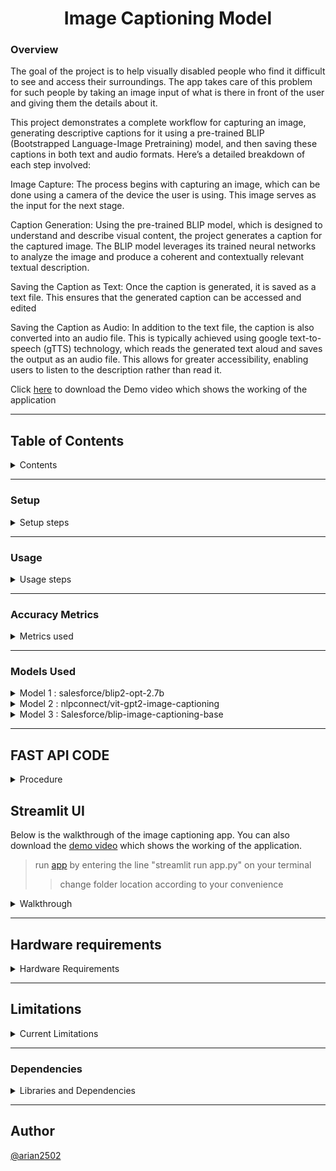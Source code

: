 <h1 align="center">Image Captioning Model</h1>

### Overview

The goal of the project is to help visually disabled people who find it difficult to see and access their surroundings. The app takes care of this problem for such people by taking an image input of what is there in front of the user and giving them the details about it.

This project demonstrates a complete workflow for capturing an image, generating descriptive captions for it using a pre-trained BLIP (Bootstrapped Language-Image Pretraining) model, and then saving these captions in both text and audio formats. Here’s a detailed breakdown of each step involved:

Image Capture: The process begins with capturing an image, which can be done using a camera of the device the user is using. This image serves as the input for the next stage.

Caption Generation: Using the pre-trained BLIP model, which is designed to understand and describe visual content, the project generates a caption for the captured image. The BLIP model leverages its trained neural networks to analyze the image and produce a coherent and contextually relevant textual description.

Saving the Caption as Text: Once the caption is generated, it is saved as a text file. This ensures that the generated caption can be accessed and edited

Saving the Caption as Audio: In addition to the text file, the caption is also converted into an audio file. This is typically achieved using google text-to-speech (gTTS) technology, which reads the generated text aloud and saves the output as an audio file. This allows for greater accessibility, enabling users to listen to the description rather than read it.


Click [here](https://github.com/Yaswanth-B/AccessibleLLM/blob/main/object_detection/demo.mp4) to download the Demo video which shows the working of the application

---

## **Table of Contents**
<details>
  <summary>Contents</summary>

1)[Setup](#setup)
  - Dependencies and libraries installation
    
2)[Usage](#usage)
  - Image capturing
  - Image processing
  - Image captioning and Audio generation
    
3)[Accuracy Metrics](#accuracy-metrics)
  - BERTScore
  - ROUGEScore
  - BLEU Score
  - GlEU Score
  - CLIPScore

4)[Models Used](#models-used)
  - Model 1 : salesforce/blip2-opt-2.7b
      - About the model
      - Accuracy
        
  - Model 2 : nlpconnect/vit-gpt2-image-captioning
      - About the model
      - Accuracy
        
  - Model 3 : Salesforce/blip-image-captioning-base
      - About the model
      - Model training
          - Model training steps
      - Trained model accuracy metrics
          - untrained and trained model accuracies

5)[FAST API Code](#fast-api-code)
  - Dependencies
  - POST/capture_photo/t
  - GET/list_photos/
  - POST/select_photo/
  - POST/generate_caption/

6)[Streamlit UI](#streamlit-ui)
  - Walkthrough
      - Landing page
      - Capture Photo
      - List Photos
      - Generate Captions
      - Extras

7)[Dependencies](#dependencies)

8)[Hardware Requirements](#hardware-requirements)

9)[Limitations](#limitations)

</details>

--- 

### Setup

<details>
  <summary>Setup steps</summary>

>Run the notebooks on GPU for smoother and faster performance

---

- **Install the needed Dependencies**
```python
!pip install git+https://github.com/huggingface/transformers.git 
!pip install pyttsx3 
!pip install gTTS 
!pip install pydub 
!pip install playsound
```
- **Import required libraries**
```python
import requests 
import pyttsx3
from gtts import gTTS
from IPython.display import Audio 
from pydub import AudioSegment 
from IPython.display import display, Javascript, Image 
from google.colab.output import eval_js 
from base64 import b64decode, b64encode 
import cv2 
import numpy as np
import PIL 
import io
import html
import time
```

- **Download Pre-trained Model Specify the 'Salesforce/blip-image-captioning-base' model for text generation in the script**
</details>

---

### Usage
<details>
  <summary>Usage steps</summary>

---  
- **Capture the image-Run the following code to capture an image using your webcam:**
```python
#capturing image code
try:
  filename = take_photo('photo.jpg')
  print('Saved to {}'.format(filename))

  # Show the image which was just taken.
  display(Image(filename))
except Exception as err:
  # Errors will be thrown if the user does not have a webcam or if they do not
  # grant the page permission to access it.
  print(str(err))
```
>Ensure your system has a webcam and necessary permissions to capture images.

- **Image Processing and Caption Generation-After capturing the image, use the following code to generate a caption:**
```python
from PIL import Image 
image = Image.open("/content/photo.jpg").convert('RGB')
image = image.resize((596, 437))
display(image)
```
```python
from transformers import AutoProcessor, BlipForConditionalGeneration
import torch
processor = AutoProcessor.from_pretrained("Salesforce/blip-image-captioning-base")
model = BlipForConditionalGeneration.from_pretrained("Salesforce/blip-image-captioning-base")
```
```python
device = "cuda" if torch.cuda.is_available() else "cpu"
model.to(device)
```
```python
inputs = processor(image, return_tensors="pt").to(device, torch.float32) 

generated_ids = model.generate(**inputs, max_length=50, min_length=20)
generated_text = processor.batch_decode(generated_ids, skip_special_tokens=True)[0].strip()
print(generated_text)

with open("my_saved_text.txt", "a") as output_file:
    # Write the generated text to the file
    text_with_newline = generated_text + "\n"

    output_file.write(text_with_newline)

    speech = gTTS(text=generated_text, lang='en')  

speech.save("generated_text.mp3")

from playsound import playsound
Audio("generated_text.mp3")
```

>Modify language ('lang='en'') in 'gTTS' for different speech synthesis
>
>Adjust file paths and names based on your project structure.

**Customization**
  1. Adjust the image path (/path/to/photo.jpg) and model name ("Salesforce/blip-image-captioning-base") according to your setup.
  2. Modify the 'max_length' and 'min_length' parameters for the desired caption length.

</details>

---
### Accuracy Metrics
<details>
  <summary>Metrics used</summary>

---  
For checking the accuracy of the models, we have used different metrics like:
- BERTScore : an automatic evaluation metric used for testing the goodness of text generation systems. It produces the following output values in the range of 0.0 to 1.0:
        - Precision
        - Recall
        - F1-score
  
- ROUGE Score: Consists of Precision, Recall and F1-score
        - ROUGE-1: Looks at individual words or unigrams.
        - ROUGE-2: Considers pairs of words or bigrams.
        - ROUGE-L: Examines the longest common subsequence.
  
- BLEU Score: BLEU is a precision-based metric since during its computation it does not consider whether all the words in the reference texts are covered in the hypothesis text or not. 

- GLEU Score: Simply the minimum of recall and precision. This GLEU score's range is always between 0 (no matches) and 1 (all match) and it is symmetrical when switching output and target.

- CLIPScore: A reference free metric that can be used to evaluate the correlation between a generated caption for an image and the actual content of the image
</details>

---

### Models Used 

<details>
<summary>Model 1 : salesforce/blip2-opt-2.7b</summary>

---

- **About the model**: BLIP-2 consists of a CLIP-like image encoder, a Querying Transformer (Q-Former), and a large language model.
  - Visual Question Answering
  - Chat-like conversations by feeding the image and the previous conversation as prompt to the model
  - Image Captioning
- **Usage**: You can use this model for conditional and un-conditional image captioning. The model consists of 2.7 billion parameters and is very huge in size.
- **Location**: The model can be accessed from Salesforce Hugging Face library
  - [blip2-opt-2.7b](https://huggingface.co/Salesforce/blip2-opt-2.7b)

---
>Dataset used for the model: [dataset (50 images and captions)](https://github.com/Yaswanth-B/AccessibleLLM/blob/main/object_detection/dataset3.zip) 

| BERTScore | Precision | Recall | F1-score |
|-----------------|-----------------|-----------------|-----------------|
|| 0.7269 | 0.7872 | 0.7541 |
      
| ROUGE Metric  | Precision              | Recall                 | F1-score                |
|---------|------------------------|------------------------|-------------------------|
| ROUGE-1 | 0.5711694838529204     | 0.7057404605198723     | 0.6259112389882882      |
| ROUGE-2 | 0.35838442697653206    | 0.46176681935195857    | 0.39949114886886683     |
| ROUGE-L | 0.5119797835463471     | 0.6315150650003591     | 0.560635915103244       |

| BLEU Score| GLEU Score|
|-----------------|-----------------|
| 0.2853194240578867 | 0.3281658319708012 |
   
**CLIPScore**:
  - <details>
      <summary>CLIPScore(BLIP)</summary>  
      
      ``` 
          CLIP Score for 1.jpg: 64.91
          CLIP Score for 10.jpg: 66.08
          CLIP Score for 11.jpg: 65.31
          CLIP Score for 12.jpg: 61.77
          CLIP Score for 13.jpg: 66.93
          CLIP Score for 14.jpg: 66.06
          CLIP Score for 15.jpg: 62.46
          CLIP Score for 16.jpg: 65.64
          CLIP Score for 17.jpg: 64.02
          CLIP Score for 18.jpg: 65.02
          CLIP Score for 19.jpg: 61.96
          CLIP Score for 2.jpg: 64.87
          CLIP Score for 20.jpg: 67.93
          CLIP Score for 21.jpg: 68.59
          CLIP Score for 22.jpg: 65.56
          CLIP Score for 23.jpg: 65.23
          CLIP Score for 24.jpg: 62.85
          CLIP Score for 25.jpg: 62.70
          CLIP Score for 26.jpg: 65.01
          CLIP Score for 27.jpg: 67.61
          CLIP Score for 28.jpg: 67.03
          CLIP Score for 29.jpg: 66.49
          CLIP Score for 3.jpg: 65.84
          CLIP Score for 30.jpg: 64.62
          CLIP Score for 31.jpg: 65.14
          CLIP Score for 32.jpg: 65.70
          CLIP Score for 33.jpg: 64.61
          CLIP Score for 34.jpg: 64.69
          CLIP Score for 35.jpg: 62.96
          CLIP Score for 36.jpg: 66.54
          CLIP Score for 37.jpg: 62.89
          CLIP Score for 38.jpg: 68.52
          CLIP Score for 39.jpg: 65.24
          CLIP Score for 4.jpg: 67.44
          CLIP Score for 40.jpg: 67.71
          CLIP Score for 41.jpg: 69.21
          CLIP Score for 42.jpg: 63.47
          CLIP Score for 43.jpg: 66.16
          CLIP Score for 44.jpg: 65.94
          CLIP Score for 45.jpg: 64.67
          CLIP Score for 46.jpg: 67.78
          CLIP Score for 47.jpg: 63.51
          CLIP Score for 48.jpg: 65.88
          CLIP Score for 49.jpg: 65.11
          CLIP Score for 5.jpg: 65.92
          CLIP Score for 50.jpg: 63.14
          CLIP Score for 6.jpg: 64.11
          CLIP Score for 7.jpg: 69.39
          CLIP Score for 8.jpg: 64.43
          CLIP Score for 9.jpg: 63.49
      ```
      </details>
      
To view the code and the resulting accuracies [click here](https://github.com/Yaswanth-B/AccessibleLLM/blob/main/object_detection/accuracymetrics.ipynb)

---

</details>

<details>

<summary>Model 2 : nlpconnect/vit-gpt2-image-captioning</summary>

---

- **About the model**: This is an image captioning model trained by [@ydshieh](https://huggingface.co/ydshieh) in Flax. It produces reasonable image captioning results. It was mainly fine-tuned as a proof-of-concept for the 🤗 FlaxVisionEncoderDecoder Framework.
- **Usage**: The model is used for image captioning.
- **Location**: The model can be accessed from
  - [vit-gpt-image-captioning](https://huggingface.co/nlpconnect/vit-gpt2-image-captioning)

---
>Dataset used for the model: [dataset (50 images and captions)](https://github.com/Yaswanth-B/AccessibleLLM/blob/main/object_detection/dataset3.zip) 

| BERTScore | Precision | Recall | F1-score |
|-----------------|-----------------|-----------------|-----------------|
|| 0.6246 | 0.6585 | 0.6362 |
      
| ROUGE Metric  | Precision              | Recall                 | F1-score                |
|---------|------------------------|------------------------|-------------------------|
| ROUGE-1 | 0.4042870038458274     | 0.44236701370524906    | 0.41503899617383466     |
| ROUGE-2 | 0.16989874025183618   | 0.20881120625160865    | 0.18336638637340974     |
| ROUGE-L | 0.3620736453089395     | 0.39817976304741015    | 0.37246338708799215      |

| BLEU Score| GLEU Score|
|-----------------|-----------------|
| 0.09539884316244567 | 0.15503852724900705 |


**CLIPScore**:
  - <details>
    <summary>CLIPScore(VitGpt)</summary>
          
      ``` 
          CLIP Score for 1.jpg: 64.58
          CLIP Score for 10.jpg: 65.52
          CLIP Score for 11.jpg: 64.85
          CLIP Score for 12.jpg: 62.17
          CLIP Score for 13.jpg: 64.66
          CLIP Score for 14.jpg: 62.72
          CLIP Score for 15.jpg: 62.32
          CLIP Score for 16.jpg: 63.36
          CLIP Score for 17.jpg: 62.97
          CLIP Score for 18.jpg: 63.88
          CLIP Score for 19.jpg: 59.82
          CLIP Score for 2.jpg: 64.43
          CLIP Score for 20.jpg: 65.72
          CLIP Score for 21.jpg: 66.40
          CLIP Score for 22.jpg: 60.49
          CLIP Score for 23.jpg: 65.09
          CLIP Score for 24.jpg: 61.92
          CLIP Score for 25.jpg: 62.12
          CLIP Score for 26.jpg: 64.54
          CLIP Score for 27.jpg: 63.21
          CLIP Score for 28.jpg: 60.72
          CLIP Score for 29.jpg: 65.66
          CLIP Score for 3.jpg: 65.30
          CLIP Score for 30.jpg: 62.51
          CLIP Score for 31.jpg: 60.74
          CLIP Score for 32.jpg: 66.16
          CLIP Score for 33.jpg: 62.90
          CLIP Score for 34.jpg: 64.77
          CLIP Score for 35.jpg: 65.96
          CLIP Score for 36.jpg: 65.58
          CLIP Score for 37.jpg: 61.71
          CLIP Score for 38.jpg: 63.07
          CLIP Score for 39.jpg: 62.97
          CLIP Score for 4.jpg: 63.93
          CLIP Score for 40.jpg: 63.50
          CLIP Score for 41.jpg: 59.71
          CLIP Score for 42.jpg: 64.38
          CLIP Score for 43.jpg: 63.02
          CLIP Score for 44.jpg: 62.95
          CLIP Score for 45.jpg: 61.48
          CLIP Score for 46.jpg: 64.52
          CLIP Score for 47.jpg: 62.67
          CLIP Score for 48.jpg: 65.25
          CLIP Score for 49.jpg: 62.48
          CLIP Score for 5.jpg: 64.78
          CLIP Score for 50.jpg: 62.02
          CLIP Score for 6.jpg: 65.42
          CLIP Score for 7.jpg: 66.45
          CLIP Score for 8.jpg: 62.39
          CLIP Score for 9.jpg: 61.55
      ```
     </details>
     
To view the code and the resulting accuracies [click here](https://github.com/Yaswanth-B/AccessibleLLM/blob/main/object_detection/accuracymetrics.ipynb)

---

</details>

<details>
  <summary>Model 3 : Salesforce/blip-image-captioning-base</summary>

---

- **About the model**: A Salesforce model which can be used for
  - Visual Question Answering
  - Image-Text retrieval (Image-text matching)
  - Image Captioning
- **Usage**: For our use case, we use the model for image captioning. Because of its smaller size compared to blip2-opt-2.7b, it is easier to train and produces almost alike captions.
- **Location**: The model can be accessed from
  - [blip-image-captioning-base](https://huggingface.co/Salesforce/blip-image-captioning-base)

--- 
**Model Training**

>The dataset for the model is [arian2502/firstdataset](https://huggingface.co/datasets/arian2502/firstdataset)
>>The trained model can be found on HuggingFace. the name of the model is [arian2502/blip-icb-finetuned](https://huggingface.co/arian2502/blip-icb-finetuned)

<details>
  <summary>Model training steps</summary>

---  
The **salesforce/blip-image-captioning-base model** is trained to increase the accuracy for this specific usecase. The dataset consists of 1250 images and captions. It is a custom dataset of pictures which are taken from a first person point of view. 

1.The dataset is imported.

2.The dataset is converted into a pytorch dataset via tha following code: 
```python
from torch.utils.data import Dataset, DataLoader

class ImageCaptioningDataset(Dataset):
    def __init__(self, dataset, processor):
        self.dataset = dataset
        self.processor = processor

    def __len__(self):
        return len(self.dataset)

    def __getitem__(self, idx):
        item = self.dataset[idx]
        encoding = self.processor(images=item["image"], text=item["text"], padding="max_length", return_tensors="pt")
        # remove batch dimension
        encoding = {k:v.squeeze() for k,v in encoding.items()}
        return encoding
```
3.Load the processor and model
```python
from transformers import AutoProcessor, BlipForConditionalGeneration

processor = AutoProcessor.from_pretrained("Salesforce/blip-image-captioning-base")
model = BlipForConditionalGeneration.from_pretrained("Salesforce/blip-image-captioning-base")
```

4.A total of 10 epochs are done for training:
```python
import torch

optimizer = torch.optim.AdamW(model.parameters(), lr=5e-5)

device = "cuda" if torch.cuda.is_available() else "cpu"
model.to(device)

model.train()

for epoch in range(10):
  print("Epoch:", epoch)
  for idx, batch in enumerate(train_dataloader):
    input_ids = batch.pop("input_ids").to(device)
    pixel_values = batch.pop("pixel_values").to(device)

    outputs = model(input_ids=input_ids,
                    pixel_values=pixel_values,
                    labels=input_ids)

    loss = outputs.loss

    print("Loss:", loss.item())

    loss.backward()

    optimizer.step()
    optimizer.zero_grad()
```
5.Check if model training is succesfull: 
```python
# load image
example = dataset[123]
image = example["image"]
image
```
![image](https://github.com/Yaswanth-B/AccessibleLLM/assets/154512247/40e33bbe-07c5-42b4-ac9c-867b9af1d018)
```python
# prepare image for the model
inputs = processor(images=image, return_tensors="pt").to(device)
pixel_values = inputs.pixel_values

generated_ids = model.generate(pixel_values=pixel_values, max_length=50)
generated_caption = processor.batch_decode(generated_ids, skip_special_tokens=True)[0]
print(generated_caption)
```
"two lines of colorful cars racing on a field."

6.Trained model is saved and uploaded/downloaded.

>Time taken to train the model on 1250 images and captions for 10 epochs: 1 hour 8 minutes

For the full working of the code [click here](https://github.com/Yaswanth-B/AccessibleLLM/blob/main/object_detection/trained.ipynb)

</details>

---
**Trained Model Accuracy Metrics**

<details>
  <summary>Results</summary>

---

| BERTScore | Precision | Recall | F1-score |
|-----------------|-----------------|-----------------|-----------------|
|Untrained| 0.5309 | 0.6051 | 0.5637 |
|trained| 0.8848 | 0.8886 | 0.8854 |

      
| ROUGE (untrained) | ROUGE-1              | ROUGE-2                | ROUGE-L    |            
|---------|------------------------|------------------------|-------------------------|       
| Precision | 0.26676010739518513     | 0.0725541792011556    | 0.23059880787255438     |    
| Recall | 0.3862308472077113  | 0.1298950742068691    | 0.3364418769543522     |
| F1-score | 0.3066864136993266     | 0.08984282440623012    | 0.2657411209552809     |

| ROUGE (trained) | ROUGE-1              | ROUGE-2                | ROUGE-L    |            
|---------|------------------------|------------------------|-------------------------|       
| Precision | 0.6806757571022624    | 0.577443416297378   | 0.6730824339010327    |    
| Recall | 0.7300539801249587   | 0.6493630657374209   |  0.7226284310678925     |
| F1-score | 0.6995404673734046    | 0.6069535829964249   | 0.6922038904392883      |


| Metric | untrained | trained |
|-----------------|-----------------|-----------------|
| BLEU | 0.04215093904464002 | 0.704256378969982 |
| GLEU | 0.08593777080376051 | 0.6954368111617628 |
        

Click [here](https://github.com/Yaswanth-B/AccessibleLLM/blob/main/object_detection/accuracymetrics(trained).ipynb) to view the code


</details>
</details>

---

## **FAST API CODE**

<details>
  <summary>Procedure</summary>

---  
**Dependencies**

<details>
  <summary>libraries required</summary>
The below libraries are required to run the code API and its endpoints. 

  ```python
    from fastapi import FastAPI, BackgroundTasks, HTTPException, File, UploadFile
    from fastapi.responses  import FileResponse, RedirectResponse, Response, JSONResponse
    from pydantic import BaseModel
    import os
    import cv2
    from PIL import Image
    from transformers import AutoProcessor, BlipForConditionalGeneration
    import torch
    from gtts import gTTS
    from playsound import playsound
  ```
</details>

---
**API Endpoints**

- **POST /start_capture/**
  <details>
    <summary>Photo Capture</summary>
    
  - Description: Captures photos on pressing "c" key and stops on "q" key from the users device
  - Request Body:
      ```python
        print("Press 'c' to capture a photo and 'q' to quit.")
        while True:
            # Capture frame-by-frame
            ret, frame = cap.read()
            if not ret:
                print("Failed to grab frame.")
                break
    
            # Display the resulting frame
            cv2.imshow('Webcam', frame)
    
            # Wait for key event
            key = cv2.waitKey(1) & 0xFF
    
            if key == ord('c'):
                # Determine the next filename based on existing files in the folder
                existing_files = [f for f in os.listdir(folder) if f.endswith('.jpg')]
                next_number = len(existing_files) + 1
                filename = os.path.join(folder, f'{next_number}.jpg')
                
                cv2.imwrite(filename, frame)
                print(f"Photo captured and saved as {filename}")
    
            elif key == ord('q'):
                print("Quitting...")
                break

    # When everything done, release the capture
    cap.release()

    cv2.destroyAllWindows()
      ```
  >on_event("startup") opens up the webcam as soon as the /start_capture/ is run.

  - Output: ![Screenshot 2024-05-23 161044](https://github.com/Yaswanth-B/AccessibleLLM/assets/154512247/b963ab84-43db-41f0-ac8f-9902586add07)

  </details>

- **GET /list_photos/**
  <details>
    <summary>List of photos in folder</summary>
    
  - Description: Shows a list of photos saved in the folder
  - Request Body:
      ```python
      image_files = [f for f in os.listdir(folder) if f.endswith('.jpg')]
      if not image_files:
        return JSONResponse(status_code=404, content={"message": "No photos found in the specified folder."})
    
      return {"photos": image_files}
      ```
      
  -Output:![Screenshot 2024-05-23 161347](https://github.com/Yaswanth-B/AccessibleLLM/assets/154512247/d53eb166-767f-4e84-987c-fe41285cc195)
  
  </details>

- **POST /select_photo/**
  <details> 
    <summary>Displaying selected photo</summary>
    
  - Description: Displays the photo which the user wants to see
  - Request Body:
      
   ```python
     file_path = os.path.join(folder, filename)
     print(f"Looking for file at: {file_path}")  # Debugging statement
     if not os.path.exists(file_path):
         print("Photo not found.")  # Debugging statement
         raise HTTPException(status_code=404, detail="Photo not found.")

     image = Image.open(file_path).convert('RGB')
     image = image.resize((596, 437))

     # Save the image temporarily
     temp_image_path = "temp_image.jpg"
     image.save(temp_image_path)

     # Return the image along with the generated caption
     return FileResponse(temp_image_path, media_type="image/jpeg")
  ```
  
    - Output:
        - camera clicked: ![Screenshot 2024-05-23 161154](https://github.com/Yaswanth-B/AccessibleLLM/assets/154512247/e5e86db7-8c24-4c0a-a550-c57585aa865b)
        - folder selected: ![Screenshot 2024-05-23 161429](https://github.com/Yaswanth-B/AccessibleLLM/assets/154512247/e85ad2e0-7431-4aff-a145-d77eedf23a9c)

           
    </details>

    
- **POST /generate_caption/**
  <details>
    <summary>Image Captioning</summary>

    - Description: Generates caption for the photo captured
    - Request Body:
      ```python
      async def generate_caption(filename: str):
          file_path = os.path.join(folder, filename)
          print(f"Looking for file at: {file_path}")  # Debugging statement
          if not os.path.exists(file_path):
              print("Photo not found.")  # Debugging statement
              raise HTTPException(status_code=404, detail="Photo not found.")
    
          # Open and resize the image
          image = Image.open(file_path).convert('RGB')
          image = image.resize((596, 437))
    
          # Caption generation
          inputs = processor(images=image, return_tensors="pt").to(device)
          generated_ids = model.generate(**inputs, min_length=10, temperature=0.7, repetition_penalty=1.2, num_beams=5)
          generated_text = processor.batch_decode(generated_ids, skip_special_tokens=True)[0].strip()    
      
           # Text-to-speech conversion
          speech = gTTS(text=generated_text, lang='en')
          audio_file_path = "generated_text.mp3"
          speech.save(audio_file_path)
      
          # Play the generated audio
          playsound(audio_file_path)
      
          return {"caption": generated_text}
      ```
      > The generated caption is given out in an audio format which will be audible to the user.
      
    - Output: from camera:![Screenshot 2024-05-23 161408](https://github.com/Yaswanth-B/AccessibleLLM/assets/154512247/f87cd43c-812b-4c0c-be26-db35591caf92)
              from folder:![Screenshot 2024-05-23 161501](https://github.com/Yaswanth-B/AccessibleLLM/assets/154512247/4a12d890-9d57-4c2d-a956-df1b91fac5a5)
      
  </details>

[click here](https://github.com/Yaswanth-B/AccessibleLLM/blob/main/object_detection/main.py) to view the code.

</details>

## **Streamlit UI**
Below is the walkthrough of the image captioning app. You can also download the [demo video](https://github.com/Yaswanth-B/AccessibleLLM/blob/main/object_detection/demo.mp4) which shows the working of the application.

>run [app](https://github.com/Yaswanth-B/AccessibleLLM/blob/main/object_detection/app.py) by entering the line "streamlit run app.py" on your terminal
>>change folder location according to your convenience

<details>
  <summary>Walkthrough</summary>

---
  **Landing page**
  
  ![Screenshot 2024-05-27 132955](https://github.com/Yaswanth-B/AccessibleLLM/assets/154512247/492f1ba7-c226-4f5a-833b-cd1728a743a7)
  The landing page consists of a side bar to the left and a "start capture" button below its title. The user can navigate through the features of the app with the help of the side bar.  
  ![Screenshot 2024-05-27 133004](https://github.com/Yaswanth-B/AccessibleLLM/assets/154512247/4b2a8e17-d7d9-4efb-84d5-3f0658c19d96)

---
  **Capture Photo**
  
  The capturing of the photo begins as soon as the user clicks on the "start capture" button which turns on the webcam and displays a screen reflecting what the camera is seeing. The images can be captured with the click of the "c" key which then stores the captured images in a local folder. The closing of the camera screen and capturing of images is activated when the user presses the "q" key. 
  ![Screenshot 2024-05-27 133120](https://github.com/Yaswanth-B/AccessibleLLM/assets/154512247/00df6129-9e43-4950-a89d-b6a5ce123a64)

---
  **List Photos**

  This page gives out a list of all the photos present in your folder. The user can scroll and check if their captured photo has been saved in the folder or not. The user can also check the other images stored in this folder. 
  ![Screenshot 2024-05-27 144938](https://github.com/Yaswanth-B/AccessibleLLM/assets/154512247/29965f65-5521-4411-a809-ab8022c91c1b)

  Our currently taken photos have been succefully saved. 
  
  ![Screenshot 2024-05-27 133231](https://github.com/Yaswanth-B/AccessibleLLM/assets/154512247/b8f68635-1729-43dc-835d-f02ddb716eab)

---
  **Generate Captions**

  The main content of the app lies on this page which generates the captions for the photo you have taken or selected from your folder. It displays the photo you have selected from this list. The captions for the selected photo are then generated. The generated captions are given out in both text and audio format which the user can listen to and download. 
  
  The results are as follows:
  
  1.Captured photo generated captions:
  
  ![Screenshot 2024-05-27 133435](https://github.com/Yaswanth-B/AccessibleLLM/assets/154512247/2ea8f3f4-0361-42f9-a54c-33ae914a2292)

  2.Random photos from folder captions:
  
  ![Screenshot 2024-05-27 133900](https://github.com/Yaswanth-B/AccessibleLLM/assets/154512247/ee3f4422-f35e-4310-ae27-81d09979ee8d)

  ![Screenshot 2024-05-27 133513](https://github.com/Yaswanth-B/AccessibleLLM/assets/154512247/f594fe72-e5e8-40e1-868f-8085dacac529)

---
  **Extras**
  
  You can check if your app is running by looking at the top right corner.
  
  ![Screenshot 2024-05-27 150236](https://github.com/Yaswanth-B/AccessibleLLM/assets/154512247/aff195e8-6627-4a70-81e8-8f8b85203ed1)

  The running man icon helps you to understand if your app is running or if it has encountered an error.

  If the app faces an error or if you want to restart the app, click on the top right corner icon and click on rerun.

  ![Screenshot 2024-05-27 150243](https://github.com/Yaswanth-B/AccessibleLLM/assets/154512247/bdd6450f-0b0d-425f-81ea-7569d6c8ada7)

</details>

---

## **Hardware requirements**
<details>
  <summary>Hardware Requirements</summary>

Running the given Streamlit app for capturing images, generating captions using a deep learning model, and converting text to speech involves a few key hardware components.

- Webcam: The app needs a webcamm present in the device. 
- CPU: A modern multi-core processor is recommended. A CPU with at least 4 cores (e.g., Intel Core i5 or AMD Ryzen 5) will handle the web app and basic image processing tasks efficiently.
- GPU: A GPU is highly recommended for running the BLIP model for image captioning, especially if you want faster inference times.
    - CUDA Support: For most deep learning frameworks (like PyTorch and TensorFlow), NVIDIA GPUs are preferred due to CUDA support.
- RAM: Minimum: 8 GB of RAM.
- Storage: SSD storage is recommended for faster read/write operations.

</details>

---

## **Limitations**

<details>
  <summary>Current Limitations</summary>

- The app relies on a webcam for capturing images, which limits usage to devices with a connected or built-in webcam
- Running deep learning models on a CPU can be very slow. While the code checks for a GPU, it does not handle the scenario where a suitable GPU is unavailable gracefully.
- The folder path for saving images is hardcoded.
- The code assumes all images are in JPEG format (.jpg).
- The gTTS library is used for text-to-speech, which supports limited languages and accents.
- 
</details>

---
### Dependencies
<details>
<summary>Libraries and Dependencies</summary>

- Python3.x: Any version of Python after Python 3.8
- PyTorch: Deep learning model inference
- Hugging Face Transformers: Load a pre-trained BLIP-2 model
- Pillow (PIL): Library for opening, manipulating, and saving many different image file formats
- cv2: Library designed for real-time computer vision tasks
- gTTS (Google Text-to-Speech): Library that interfaces with Google's Text-to-Speech API
- playsound: Library used for playing audio files
- FastApi: Web framework for building APIs with Python based on standard Python type hints.

</details>

---

## **Author**
[@arian2502](https://github.com/arian2502)

